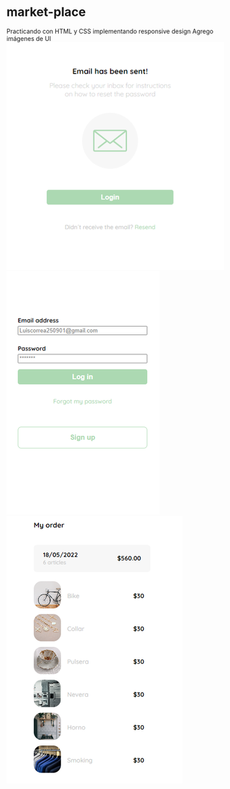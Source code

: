 # market-place
Practicando con HTML y CSS implementando responsive design
Agrego imágenes de UI
![](UI%20images/Email.png)
![](UI%20images/Login.png)
![](UI%20images/MyOrder.png)
